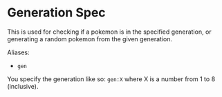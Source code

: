 # Generation Spec

This is used for checking if a pokemon is in the specified generation, or generating a random pokemon from the given generation.

Aliases:

* `gen`

You specify the generation like so: `gen:X` where X is a number from 1 to 8 (inclusive).
